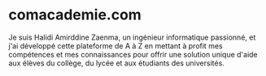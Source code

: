 # comacademie.com
Je suis Halidi Amirddine Zaenma, un ingénieur informatique passionné, et j'ai développé cette plateforme de A à Z en mettant à profit mes compétences et mes connaissances pour offrir une solution unique d'aide aux élèves du collège, du lycée et aux étudiants des universités.
